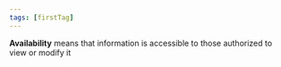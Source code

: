 ```yaml
---
tags: [firstTag]
---
```

**Availability** means that information is accessible to those authorized to view or modify it